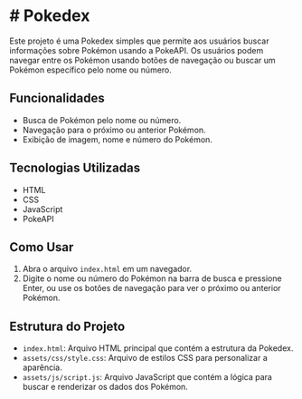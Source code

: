 # # Pokedex

Este projeto é uma Pokedex simples que permite aos usuários buscar informações sobre Pokémon usando a PokeAPI. Os usuários podem navegar entre os Pokémon usando botões de navegação ou buscar um Pokémon específico pelo nome ou número.

## Funcionalidades

- Busca de Pokémon pelo nome ou número.
- Navegação para o próximo ou anterior Pokémon.
- Exibição de imagem, nome e número do Pokémon.

## Tecnologias Utilizadas

- HTML
- CSS
- JavaScript
- PokeAPI

## Como Usar

1. Abra o arquivo `index.html` em um navegador.
2. Digite o nome ou número do Pokémon na barra de busca e pressione Enter, ou use os botões de navegação para ver o próximo ou anterior Pokémon.

## Estrutura do Projeto

- `index.html`: Arquivo HTML principal que contém a estrutura da Pokedex.
- `assets/css/style.css`: Arquivo de estilos CSS para personalizar a aparência.
- `assets/js/script.js`: Arquivo JavaScript que contém a lógica para buscar e renderizar os dados dos Pokémon.

